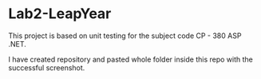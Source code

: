 # Lab2-LeapYear
This project is based on unit testing for the subject code CP - 380 ASP .NET. 

I have created repository and pasted whole folder inside this repo with the successful screenshot.
